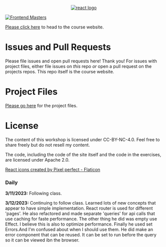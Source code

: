 <p align="center"><a href="fem"><img alt="react logo" title="React" src="./public/images/course-icon.png" /></a></p>

[![Frontend Masters](https://static.frontendmasters.com/assets/brand/logos/full.png)][fem]

[Please click here][course] to head to the course website.

# Issues and Pull Requests

Please file issues and open pull requests here! Thank you! For issues with project files, either file issues on _this_ repo _or_ open a pull request on the projects repos. This repo itself is the course website.

# Project Files

[Please go here][project] for the project files.

# License

The content of this workshop is licensed under CC-BY-NC-4.0. Feel free to share freely but do not resell my content.

The code, including the code of the site itself and the code in the exercises, are licensed under Apache 2.0.

[fem]: https://frontendmasters.com/workshops/complete-react-v8/
[course]: https://react-v8.holt.courses
[project]: https://github.com/btholt/citr-v8-project/

[React icons created by Pixel perfect - Flaticon](https://www.flaticon.com/free-icons/react)

### Daily
**3/11/2023:** Following class. 

**3/12/2023:** Continuing to follow class. Learned lots of new concepts that appear to have simple implementation. React router is used for different 'pages'. He also refactored and made separate 'queries' for api calls that use caching for faste performance. The other thing he did was empty use Effect. I believe this is also to optimize performance. Finally he used set Errors.And I'm confused about when I should use them. He did make an error component that can be reused. It can be set to run before the query so it can be viewed ibn the browser. 
